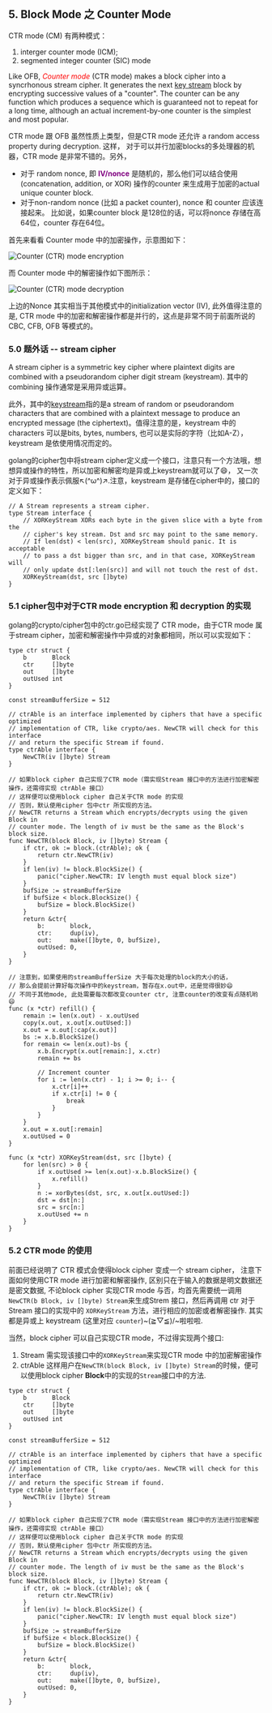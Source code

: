 ## 5. Block Mode 之 Counter Mode
CTR mode (CM) 有两种模式：
1. interger counter mode (ICM);
2. segmented integer counter (SIC) mode

Like OFB,  <font color="red">*Counter mode*</font> (CTR mode) makes a block cipher into a syncrhonous stream cipher. 
It generates the next [key stream](https://en.wikipedia.org/wiki/Keystream) block by encrypting successive values of a 
"counter". The counter can be any function which produces a sequence which is guaranteed not to repeat for a long time, 
  although an actual increment-by-one counter is the simplest and most popular. 

CTR mode 跟 OFB 虽然性质上类型，但是CTR mode 还允许 a random access property during decryption. 这样，
对于可以并行加密blocks的多处理器的机器，CTR mode 是非常不错的。另外，
- 对于 random nonce, 即 <font color="purple"><b>IV/nonce</b></font> 是随机的，那么他们可以结合使用(concatenation, addition, or XOR) 操作的counter 
来生成用于加密的actual unique counter block. 
- 对于non-random nonce (比如 a packet counter), nonce 和 counter 应该连接起来。
  比如说，如果counter block 是128位的话，可以将nonce 存储在高64位，counter 存在64位。


首先来看看 Counter mode 中的加密操作，示意图如下：

![Counter (CTR) mode encryption](https://upload.wikimedia.org/wikipedia/commons/4/4d/CTR_encryption_2.svg)

而 Counter mode 中的解密操作如下图所示：

![Counter (CTR) mode decryption](https://upload.wikimedia.org/wikipedia/commons/3/3c/CTR_decryption_2.svg) 

上边的Nonce 其实相当于其他模式中的initialization vector (IV), 此外值得注意的是,
CTR mode 中的加密和解密操作都是并行的，这点是非常不同于前面所说的 CBC, CFB, OFB 等模式的。

### 5.0 题外话 -- stream cipher
A stream cipher is a symmetric key cipher where plaintext digits are combined with a pseudorandom cipher digit stream (keystream).
其中的combining 操作通常是采用异或运算。

此外，其中的[keystream](https://en.wikipedia.org/wiki/Keystream)指的是a stream of random or pseudorandom characters that are combined
with a plaintext message to produce an encrypted message (the ciphertext)。值得注意的是，keystream 中的 characters 可以是bits, bytes, numbers,
也可以是实际的字符（比如A-Z），keystream 是依使用情况而定的。

golang的cipher包中将stream cipher定义成一个接口，注意只有一个方法哦，想想异或操作的特性，所以加密和解密均是异或上keystream就可以了😄，
又一次对于异或操作表示佩服↖(^ω^)↗.注意，keystream 是存储在cipher中的，接口的定义如下：
```golang
// A Stream represents a stream cipher.
type Stream interface {
	// XORKeyStream XORs each byte in the given slice with a byte from the
	// cipher's key stream. Dst and src may point to the same memory.
	// If len(dst) < len(src), XORKeyStream should panic. It is acceptable
	// to pass a dst bigger than src, and in that case, XORKeyStream will
	// only update dst[:len(src)] and will not touch the rest of dst.
	XORKeyStream(dst, src []byte)
}

```

### 5.1 cipher包中对于CTR  mode encryption 和 decryption 的实现
golang的crypto/cipher包中的ctr.go已经实现了 CTR mode，由于CTR mode 属于stream cipher，加密和解密操作中异或的对象都相同，所以可以实现如下：

```golang
type ctr struct {
	b       Block
	ctr     []byte
	out     []byte
	outUsed int
}

const streamBufferSize = 512

// ctrAble is an interface implemented by ciphers that have a specific optimized
// implementation of CTR, like crypto/aes. NewCTR will check for this interface
// and return the specific Stream if found.
type ctrAble interface {
	NewCTR(iv []byte) Stream
}

// 如果block cipher 自己实现了CTR mode（需实现Stream 接口中的方法进行加密解密操作，还需得实现 ctrAble 接口）
// 这样便可以使用block cipher 自己关于CTR mode 的实现
// 否则，默认使用cipher 包中ctr 所实现的方法。
// NewCTR returns a Stream which encrypts/decrypts using the given Block in
// counter mode. The length of iv must be the same as the Block's block size.
func NewCTR(block Block, iv []byte) Stream {
	if ctr, ok := block.(ctrAble); ok { 
		return ctr.NewCTR(iv)
	}
	if len(iv) != block.BlockSize() {
		panic("cipher.NewCTR: IV length must equal block size")
	}
	bufSize := streamBufferSize
	if bufSize < block.BlockSize() {
		bufSize = block.BlockSize()
	}
	return &ctr{
		b:       block,
		ctr:     dup(iv),
		out:     make([]byte, 0, bufSize),
		outUsed: 0,
	}
}

// 注意到，如果使用的streamBufferSize 大于每次处理的block的大小的话，
// 那么会提前计算好每次操作中的keystream，暂存在x.out中，还是觉得很妙😄
// 不同于其他mode, 此处需要每次都改变counter ctr, 注意counter的改变有点随机哟😄
func (x *ctr) refill() {
	remain := len(x.out) - x.outUsed
	copy(x.out, x.out[x.outUsed:])
	x.out = x.out[:cap(x.out)]
	bs := x.b.BlockSize()
	for remain <= len(x.out)-bs {
		x.b.Encrypt(x.out[remain:], x.ctr)
		remain += bs

		// Increment counter
		for i := len(x.ctr) - 1; i >= 0; i-- {
			x.ctr[i]++
			if x.ctr[i] != 0 {
				break
			}
		}
	}
	x.out = x.out[:remain]
	x.outUsed = 0
}

func (x *ctr) XORKeyStream(dst, src []byte) {
	for len(src) > 0 {
		if x.outUsed >= len(x.out)-x.b.BlockSize() {
			x.refill()
		}
		n := xorBytes(dst, src, x.out[x.outUsed:])
		dst = dst[n:]
		src = src[n:]
		x.outUsed += n
	}
}
```

### 5.2 CTR mode 的使用
前面已经说明了 CTR 模式会使得block cipher 变成一个 stream cipher，
注意下面如何使用CTR mode 进行加密和解密操作, 区别只在于输入的数据是明文数据还是密文数据, 
不论block cipher 实现CTR mode 与否，均首先需要统一调用`NewCTR(b Block, iv []byte) Stream`来生成Strem
接口，然后再调用 ctr 对于 Stream 接口的实现中的 `XORKeyStream` 方法，进行相应的加密或者解密操作.
其实都是异或上 keystream (这里对应 `counter`)~\(≧▽≦)/~啦啦啦. 

当然，block cipher 可以自己实现CTR mode，不过得实现两个接口:
1. Stream
  需实现该接口中的`XORKeyStream`来实现CTR mode 中的加密解密操作
2. ctrAble
  这样用户在`NewCTR(block Block, iv []byte) Stream`的时候，便可以使用block cipher <b>Block</b>中的实现的`Stream`接口中的方法.


```golang
type ctr struct {
	b       Block
	ctr     []byte
	out     []byte
	outUsed int
}

const streamBufferSize = 512

// ctrAble is an interface implemented by ciphers that have a specific optimized
// implementation of CTR, like crypto/aes. NewCTR will check for this interface
// and return the specific Stream if found.
type ctrAble interface {
	NewCTR(iv []byte) Stream
}

// 如果block cipher 自己实现了CTR mode（需实现Stream 接口中的方法进行加密解密操作，还需得实现 ctrAble 接口）
// 这样便可以使用block cipher 自己关于CTR mode 的实现
// 否则，默认使用cipher 包中ctr 所实现的方法。
// NewCTR returns a Stream which encrypts/decrypts using the given Block in
// counter mode. The length of iv must be the same as the Block's block size.
func NewCTR(block Block, iv []byte) Stream {
	if ctr, ok := block.(ctrAble); ok { 
		return ctr.NewCTR(iv)
	}
	if len(iv) != block.BlockSize() {
		panic("cipher.NewCTR: IV length must equal block size")
	}
	bufSize := streamBufferSize
	if bufSize < block.BlockSize() {
		bufSize = block.BlockSize()
	}
	return &ctr{
		b:       block,
		ctr:     dup(iv),
		out:     make([]byte, 0, bufSize),
		outUsed: 0,
	}
}

```

